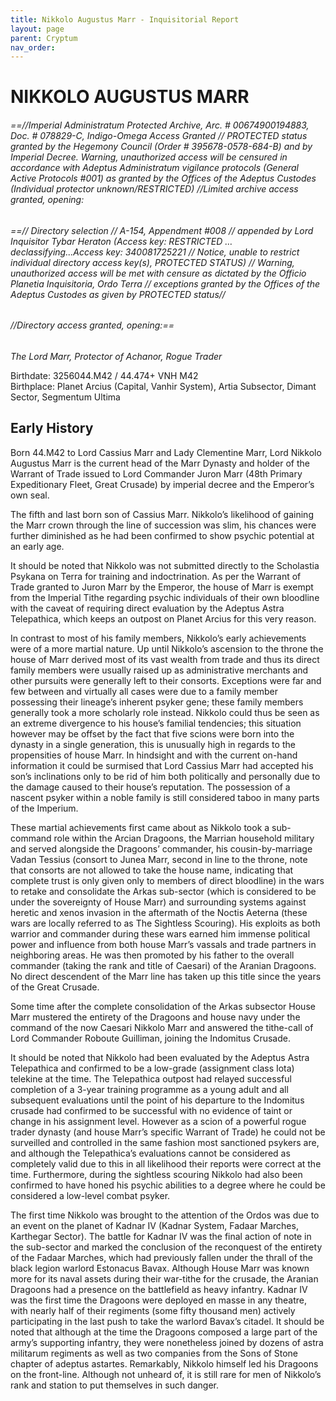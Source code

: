 ```yaml
---
title: Nikkolo Augustus Marr - Inquisitorial Report
layout: page
parent: Cryptum
nav_order: 
---
```

# NIKKOLO AUGUSTUS MARR

###### ==//Imperial Administratum Protected Archive, Arc. # 00674900194883, Doc. # 078829-C, Indigo-Omega Access Granted // PROTECTED status granted by the Hegemony Council (Order # 395678-0578-684-B) and by Imperial Decree. Warning, unauthorized access will be censured in accordance with Adeptus Administratum vigilance protocols (General Active Protocols #001) as granted by the Offices of the Adeptus Custodes (Individual protector unknown/RESTRICTED) //Limited archive access granted, opening:

###### ==// Directory selection // A-154, Appendment #008 // appended by Lord Inquisitor Tybar Heraton (Access key: RESTRICTED …declassifying...Access key: 340081725221 // Notice, unable to restrict individual directory access key(s), PROTECTED STATUS) // Warning, unauthorized access will be met with censure as dictated by the Officio Planetia Inquisitoria, Ordo Terra // exceptions granted by the Offices of the Adeptus Custodes as given by PROTECTED status//
###### //Directory access granted, opening:==


*The Lord Marr, Protector of Achanor, Rogue Trader*

Birthdate: 3256044.M42 / 44.474+ VNH M42  
Birthplace: Planet Arcius (Capital, Vanhir System), Artia Subsector, Dimant Sector, Segmentum Ultima

## Early History
Born 44.M42 to Lord Cassius Marr and Lady Clementine Marr, Lord Nikkolo Augustus Marr is the current head of the Marr Dynasty and holder of the Warrant of Trade issued to Lord Commander Juron Marr (48th Primary Expeditionary Fleet, Great Crusade) by imperial decree and the Emperor’s own seal.

The fifth and last born son of Cassius Marr. Nikkolo’s likelihood of gaining the Marr crown through the line of succession was slim, his chances were further diminished as he had been confirmed to show psychic potential at an early age.

It should be noted that Nikkolo was not submitted directly to the Scholastia Psykana on Terra for training and indoctrination. As per the Warrant of Trade granted to Juron Marr by the Emperor, the house of Marr is exempt from the Imperial Tithe regarding psychic individuals of their own bloodline with the caveat of requiring direct evaluation by the Adeptus Astra Telepathica, which keeps an outpost on Planet Arcius for this very reason.

In contrast to most of his family members, Nikkolo’s early achievements were of a more martial nature. Up until Nikkolo’s ascension to the throne the house of Marr derived most of its vast wealth from trade and thus its direct family members were usually raised up as administrative merchants and other pursuits were generally left to their consorts. Exceptions were far and few between and virtually all cases were due to a family member possessing their lineage’s inherent psyker gene; these family members generally took a more scholarly role instead. Nikkolo could thus be seen as an extreme divergence to his house’s familial tendencies; this situation however may be offset by the fact that five scions were born into the dynasty in a single generation, this is unusually high in regards to the propensities of house Marr. In hindsight and with the current on-hand information it could be surmised that Lord Cassius Marr had accepted his son’s inclinations only to be rid of him both politically and personally due to the damage caused to their house’s reputation. The possession of a nascent psyker within a noble family is still considered taboo in many parts of the Imperium.

These martial achievements first came about as Nikkolo took a sub-command role within the Arcian Dragoons, the Marrian household military and served alongside the Dragoons’ commander, his cousin-by-marriage Vadan Tessius (consort to Junea Marr, second in line to the throne, note that consorts are not allowed to take the house name, indicating that complete trust is only given only to members of direct bloodline) in the wars to retake and consolidate the Arkas sub-sector (which is considered to be under the sovereignty of House Marr) and surrounding systems against heretic and xenos invasion in the aftermath of the Noctis Aeterna (these wars are locally referred to as The Sightless Scouring). His exploits as both warrior and commander during these wars earned him immense political power and influence from both house Marr’s vassals and trade partners in neighboring areas. He was then promoted by his father to the overall commander (taking the rank and title of Caesari) of the Aranian Dragoons. No direct descendent of the Marr line has taken up this title since the years of the Great Crusade.

Some time after the complete consolidation of the Arkas subsector House Marr mustered the entirety of the Dragoons and house navy under the command of the now Caesari Nikkolo Marr and answered the tithe-call of Lord Commander Roboute Guilliman, joining the Indomitus Crusade.

It should be noted that Nikkolo had been evaluated by the Adeptus Astra Telepathica and confirmed to be a low-grade (assignment class Iota) telekine at the time. The Telepathica outpost had relayed successful completion of a 3-year training programme as a young adult and all subsequent evaluations until the point of his departure to the Indomitus crusade had confirmed to be successful with no evidence of taint or change in his assignment level. However as a scion of a powerful rogue trader dynasty (and house Marr’s specific Warrant of Trade) he could not be surveilled and controlled in the same fashion most sanctioned psykers are, and although the Telepathica’s evaluations cannot be considered as completely valid due to this in all likelihood their reports were correct at the time. Furthermore, during the sightless scouring Nikkolo had also been confirmed to have honed his psychic abilities to a degree where he could be considered a low-level combat psyker.

The first time Nikkolo was brought to the attention of the Ordos was due to an event on the planet of Kadnar IV (Kadnar System, Fadaar Marches, Karthegar Sector). The battle for Kadnar IV was the final action of note in the sub-sector and marked the conclusion of the reconquest of the entirety of the Fadaar Marches, which had previously fallen under the thrall of the black legion warlord Estonacus Bavax. Although House Marr was known more for its naval assets during their war-tithe for the crusade, the Aranian Dragoons had a presence on the battlefield as heavy infantry. Kadnar IV was the first time the Dragoons were deployed en masse in any theatre, with nearly half of their regiments (some fifty thousand men) actively participating in the last push to take the warlord Bavax’s citadel. It should be noted that although at the time the Dragoons composed a large part of the army’s supporting infantry, they were nonetheless joined by dozens of astra militarum regiments as well as two companies from the Sons of Stone chapter of adeptus astartes. Remarkably, Nikkolo himself led his Dragoons on the front-line. Although not unheard of, it is still rare for men of Nikkolo’s rank and station to put themselves in such danger.

